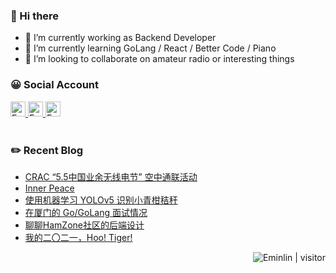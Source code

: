 ### 👋 Hi there 

- 🔭 I’m currently working as Backend Developer
- 🌱 I’m currently learning GoLang / React / Better Code / Piano
- 👯 I’m looking to collaborate on amateur radio or interesting things

###  😀 Social Account

<div>
<!--   <a href="https://twitter.com/eminlym" target="_blank">
    <img alt="Eminlin | Twitter"  width="28px"  src="https://gist.githubusercontent.com/Eminlin/0b02287053fa9e9fcc0825932b2ac8ec/raw/29fdbc2e7456111ed62ea41093ed590a9b00ae07/twitter.svg">
  </a> -->
  <a href="#好胆你麦造#5688" align="left" target="_blank">
    <img alt="Eminlin | OverWatch" width="24px" src="https://gist.githubusercontent.com/Eminlin/0b02287053fa9e9fcc0825932b2ac8ec/raw/15cce00915a177c18a1b6ed88c9f0616d57e6e22/owerwatch.svg">
  </a>
  <a href="https://telegram.me/Eminlin" align="left" target="_blank">
    <img alt="Eminlin | Telegram" width="24px" src="https://gist.githubusercontent.com/Eminlin/0b02287053fa9e9fcc0825932b2ac8ec/raw/bdc75789eb30263654aaed5882939e2cce909cd6/telegram.svg">
  </a>
  <a href="https://www.douban.com/people/Eminlin/" align="left" target="_blank">
    <img alt="Eminlin | Douban" width="24px" src="https://gist.githubusercontent.com/Eminlin/0b02287053fa9e9fcc0825932b2ac8ec/raw/bf7b34bca7091f53b7d4a03e9549ada7cb8c5be3/douban.svg">
  </a>
</div>

<br>

### :pencil2: Recent Blog
<!-- BLOG-POST-LIST:START -->
- [CRAC “5.5中国业余无线电节” 空中通联活动](https://www.eminlin.com/800.html)
- [Inner Peace](https://www.eminlin.com/799.html)
- [使用机器学习 YOLOv5 识别小青柑秸秆](https://www.eminlin.com/797.html)
- [在厦门的 Go/GoLang 面试情况](https://www.eminlin.com/795.html)
- [聊聊HamZone社区的后端设计](https://www.eminlin.com/790.html)
- [我的二〇二一，Hoo! Tiger!](https://www.eminlin.com/788.html)
<!-- BLOG-POST-LIST:END -->  



<!-- [![Anurag's github stats](https://github-readme-stats.vercel.app/api?username=eminlin&count_private=true)](https://github.com/anuraghazra/github-readme-stats)   -->


<!--[![Top Langs](https://github-readme-stats.vercel.app/api/top-langs/?username=eminlin)](https://github.com/anuraghazra/github-readme-stats)-->

<!--
**Eminlin/Eminlin** is a ✨ _special_ ✨ repository because its `README.md` (this file) appears on your GitHub profile.
Here are some ideas to get you started:
- 🔭 I’m currently working on ...
- 🌱 I’m currently learning ...
- 👯 I’m looking to collaborate on ...
- 🤔 I’m looking for help with ...
- 💬 Ask me about ...
- 📫 How to reach me: ...
- 😄 Pronouns: ...
- ⚡ Fun fact: ...
-->  
<div>
  <img alt="Eminlin | visitor" src="https://www.eminlin.com/visitor-badge/index.php?pageid=eminlin" align="right">
</div>
